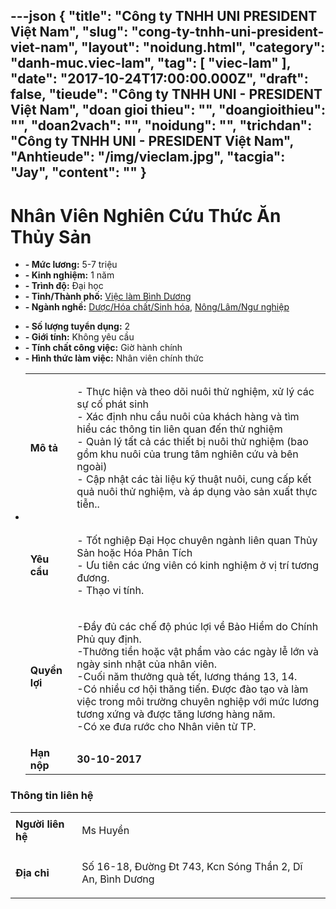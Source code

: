 ---json
{
    "title": "Công ty TNHH UNI PRESIDENT Việt Nam",
    "slug": "cong-ty-tnhh-uni-president-viet-nam",
    "layout": "noidung.html",
    "category": "danh-muc.viec-lam",
    "tag": [
        "viec-lam"
    ],
    "date": "2017-10-24T17:00:00.000Z",
    "draft": false,
    "tieude": "Công ty TNHH UNI - PRESIDENT Việt Nam",
    "doan gioi thieu": "",
    "doangioithieu": "",
    "doan2vach": "",
    "noidung": "",
    "trichdan": "Công ty TNHH UNI - PRESIDENT Việt Nam",
    "Anhtieude": "/img/vieclam.jpg",
    "tacgia": "Jay",
    "__content__": ""
}
---
<h1>Nh&acirc;n Vi&ecirc;n Nghi&ecirc;n Cứu Thức Ăn Thủy Sản</h1>

<ul>
	<li><strong>- Mức lương:</strong>&nbsp;5-7 triệu</li>
	<li><strong>- Kinh nghiệm:</strong>&nbsp;1 năm</li>
	<li><strong>- Tr&igrave;nh độ:</strong>&nbsp;Đại học</li>
	<li><strong>- Tỉnh/Th&agrave;nh phố:</strong>&nbsp;<a href="https://www.timviecnhanh.com/viec-lam-binh-duong-10.html" title="Việc làm Bình Dương">Việc l&agrave;m B&igrave;nh Dương</a></li>
	<li><strong>- Ng&agrave;nh nghề:</strong>&nbsp;<a href="https://www.timviecnhanh.com/viec-lam-duoc-hoa-chat-sinh-hoa-c24.html" title="Dược/Hóa chất/Sinh hóa">Dược/H&oacute;a chất/Sinh h&oacute;a</a>,&nbsp;<a href="https://www.timviecnhanh.com/viec-lam-nong-lam-ngu-nghiep-c41.html" title="Nông/Lâm/Ngư nghiệp">N&ocirc;ng/L&acirc;m/Ngư nghiệp</a></li>
</ul>

<ul>
	<li><strong>- Số lượng tuyển dụng:</strong>&nbsp;2</li>
	<li><strong>- Giới t&iacute;nh:</strong>&nbsp;Kh&ocirc;ng y&ecirc;u cầu</li>
	<li><strong>- T&iacute;nh chất c&ocirc;ng việc:</strong>&nbsp;Giờ h&agrave;nh ch&iacute;nh</li>
	<li><strong>- H&igrave;nh thức l&agrave;m việc:</strong>&nbsp;Nh&acirc;n vi&ecirc;n ch&iacute;nh thức</li>
	<li>
	<table>
		<tbody>
			<tr>
				<td><strong>M&ocirc; tả</strong></td>
				<td>
				<p>- Thực hiện v&agrave; theo d&otilde;i nu&ocirc;i thử nghiệm, xử l&yacute; c&aacute;c sự cố ph&aacute;t sinh<br />
				- X&aacute;c định nhu cầu nu&ocirc;i của kh&aacute;ch h&agrave;ng v&agrave; t&igrave;m hiểu c&aacute;c th&ocirc;ng tin li&ecirc;n quan đến thử nghiệm<br />
				- Quản l&yacute; tất cả c&aacute;c thiết bị nu&ocirc;i thử nghiệm (bao gồm khu nu&ocirc;i của trung t&acirc;m nghi&ecirc;n cứu v&agrave; b&ecirc;n ngo&agrave;i)<br />
				- Cập nhật c&aacute;c t&agrave;i liệu kỹ thuật nu&ocirc;i, cung cấp kết quả nu&ocirc;i thử nghiệm, v&agrave; &aacute;p dụng v&agrave;o sản xuất thực tiễn..</p>
				</td>
			</tr>
			<tr>
				<td><strong>Y&ecirc;u cầu</strong></td>
				<td>
				<p>- Tốt nghiệp Đại Học chuy&ecirc;n ng&agrave;nh li&ecirc;n quan Thủy Sản hoặc H&oacute;a Ph&acirc;n T&iacute;ch<br />
				- Ưu ti&ecirc;n c&aacute;c ứng vi&ecirc;n c&oacute; kinh nghiệm ở vị tr&iacute; tương đương.<br />
				- Thạo vi t&iacute;nh.</p>
				</td>
			</tr>
			<tr>
				<td><strong>Quyền lợi</strong></td>
				<td>
				<p>-Đầy đủ c&aacute;c chế độ ph&uacute;c lợi về Bảo Hiểm do Ch&iacute;nh Phủ quy định.&nbsp;<br />
				-Thưởng tiền hoặc vật phẩm v&agrave;o c&aacute;c ng&agrave;y lễ lớn v&agrave; ng&agrave;y sinh nhật của nh&acirc;n vi&ecirc;n.<br />
				-Cuối năm thưởng qu&agrave; tết, lương th&aacute;ng 13, 14.<br />
				-C&oacute; nhiều cơ hội thăng tiến. Được đào tạo và làm vi&ecirc;̣c trong m&ocirc;i trường chuy&ecirc;n nghi&ecirc;̣p với mức lương tương xứng v&agrave; được tăng lương h&agrave;ng năm.<br />
				-C&oacute; xe đưa rước cho Nh&acirc;n vi&ecirc;n từ TP.</p>
				</td>
			</tr>
			<tr>
				<td><strong>Hạn nộp</strong></td>
				<td><strong>30-10-2017</strong></td>
			</tr>
		</tbody>
	</table>
	</li>
</ul>

<h3>Th&ocirc;ng tin li&ecirc;n hệ</h3>

<table>
	<tbody>
		<tr>
			<td><strong>Người li&ecirc;n hệ</strong></td>
			<td>
			<p>Ms Huyền</p>
			</td>
		</tr>
		<tr>
			<td><strong>Địa chỉ</strong></td>
			<td>
			<p>Số 16-18, Đường Đt 743, Kcn S&oacute;ng Thần 2, Dĩ An, B&igrave;nh Dương</p>
			</td>
		</tr>
	</tbody>
</table>
